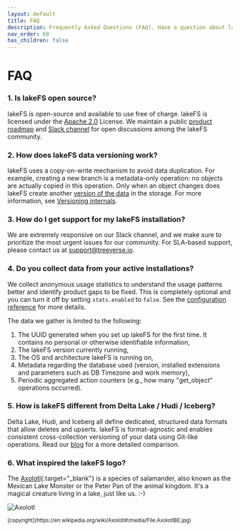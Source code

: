 ```yaml
---
layout: default
title: FAQ
description: Frequently Asked Questions (FAQ). Have a question about lakeFS? Find our what others where asking
nav_order: 60
has_children: false
---
```


# FAQ

### 1. Is lakeFS open source?
lakeFS is open-source and available to use free of charge. lakeFS is licensed under the [Apache 2.0](https://www.apache.org/licenses/LICENSE-2.0) License. We maintain a public [product roadmap](https://docs.lakefs.io/understand/roadmap.html) and [Slack channel](https://lakefs.io/slack) for open discussions among the lakeFS community.

### 2. How does lakeFS data versioning work?
lakeFS uses a copy-on-write mechanism to avoid data duplication. For example, creating a new branch is a metadata-only operation: no objects are actually copied in this operation. Only when an object changes does lakeFS create another [version of the data](https://lakefs.io/data-versioning/) in the storage. For more information, see [Versioning internals](./understand/versioning-internals.md).

### 3. How do I get support for my lakeFS installation?
We are extremely responsive on our Slack channel, and we make sure to prioritize the most urgent issues for our community. For SLA-based support, please contact us at [support@treeverse.io](mailto:support@treeverse.io).

### 4. Do you collect data from your active installations?
We collect anonymous usage statistics to understand the usage patterns better and identify product gaps to be fixed. This is completely optional and you can turn it off by setting `stats.enabled` to `false`. See the [configuration reference](reference/configuration.md#reference) for more details.

The data we gather is limited to the following:
1. The UUID generated when you set up lakeFS for the first time. It contains no personal or otherwise identifiable information,
1. The lakeFS version currently running,
1. The OS and architecture lakeFS is running on,
1. Metadata regarding the database used (version, installed extensions and parameters such as DB Timezone and work memory),
1. Periodic aggregated action counters (e.g., how many "get_object" operations occurred).

### 5. How is lakeFS different from Delta Lake / Hudi / Iceberg?
Delta Lake, Hudi, and Iceberg all define dedicated, structured data formats that allow deletes and upserts. lakeFS is format-agnostic and enables consistent cross-collection versioning of your data using Git-like operations. Read our [blog](https://lakefs.io/hudi-iceberg-and-delta-lake-data-lake-table-formats-compared/) for a more detailed comparison. 

### 6. What inspired the lakeFS logo?
The [Axolotl](https://en.wikipedia.org/wiki/Axolotl){:target="_blank"} is a species of salamander, also known as the Mexican Lake Monster or the Peter Pan of the animal kingdom. It's a magical creature living in a lake, just like us. :-)

![Axolotl](https://upload.wikimedia.org/wikipedia/commons/f/f6/AxolotlBE.jpg)

<small>
    [copyright](https://en.wikipedia.org/wiki/Axolotl#/media/File:AxolotlBE.jpg)
</small>
